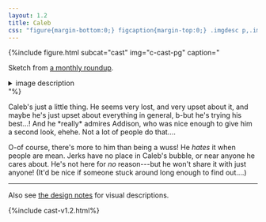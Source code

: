 ```yaml
---
layout: 1.2
title: Caleb
css: "figure{margin-bottom:0;} figcaption{margin-top:0;} .imgdesc p,.imgdesc li{color:inherit; margin-left:1rem;}"
---
```

{%include figure.html subcat="cast" img="c-cast-pg" caption="<p>Sketch from <a href='../../gallery/roundups/2022-08'>a monthly roundup</a>.</p><details class='imgdesc'><summary>image description</summary><p>Caleb stares directly at the viewer with a wide, wavy smile. Captioned: “his smug aura mocks you.”</p></details>"%}

<section markdown="1" id="desc" class="wrap">
Caleb's just a little thing. He seems very lost, and very upset about it, and maybe he's just upset about everything in general, b-but he's trying his best...! And he *really* admires Addison, who was nice enough to give him a second look, ehehe. Not a lot of people do that....

O-of course, there's more to him than being a wuss! He *hates* it when people are mean. Jerks have no place in Caleb's bubble, or near anyone he cares about. He's not here for *no* reason---but he won't share it with just anyone! (It'd be nice if someone stuck around long enough to find out....)
</section>

----

Also see [the design notes](designnotes/caleb) for visual descriptions.

{%include cast-v1.2.html%}